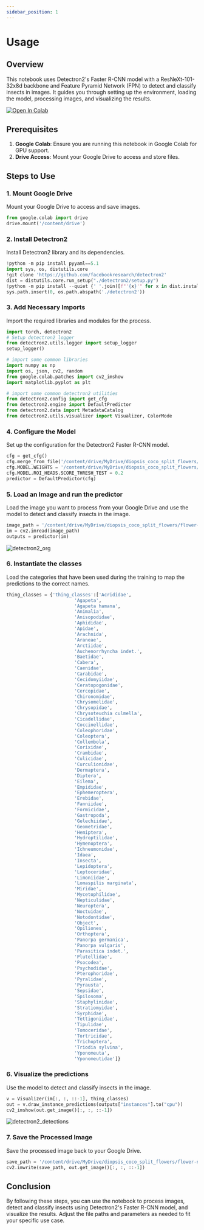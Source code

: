 ```yaml
---
sidebar_position: 1
---
```

# Usage

## Overview
This notebook uses Detectron2's Faster R-CNN model with a ResNeXt-101-32x8d backbone and Feature Pyramid Network (FPN) to detect and classify insects in images. It guides you through setting up the environment, loading the model, processing images, and visualizing the results.

<a href="https://colab.research.google.com/drive/1QZoKi-58ZdS5S6GkkmfUZKo0L8OoiIkJ" target="_blank">
  <img src="https://colab.research.google.com/assets/colab-badge.svg" alt="Open In Colab"/>
</a>

## Prerequisites
1. **Google Colab**: Ensure you are running this notebook in Google Colab for GPU support.
2. **Drive Access**: Mount your Google Drive to access and store files.

## Steps to Use

### 1. Mount Google Drive
Mount your Google Drive to access and save images.

```python
from google.colab import drive
drive.mount('/content/drive')
```

### 2. Install Detectron2
Install Detectron2 library and its dependencies.

```python
!python -m pip install pyyaml==5.1
import sys, os, distutils.core
!git clone 'https://github.com/facebookresearch/detectron2'
dist = distutils.core.run_setup("./detectron2/setup.py")
!python -m pip install --quiet {' '.join([f"'{x}'" for x in dist.install_requires])}
sys.path.insert(0, os.path.abspath('./detectron2'))
```

### 3. Add Necessary Imports
Import the required libraries and modules for the process.

```python
import torch, detectron2
# Setup detectron2 logger
from detectron2.utils.logger import setup_logger
setup_logger()

# import some common libraries
import numpy as np
import os, json, cv2, random
from google.colab.patches import cv2_imshow
import matplotlib.pyplot as plt

# import some common detectron2 utilities
from detectron2.config import get_cfg
from detectron2.engine import DefaultPredictor
from detectron2.data import MetadataCatalog
from detectron2.utils.visualizer import Visualizer, ColorMode
```

### 4. Configure the Model
Set up the configuration for the Detectron2 Faster R-CNN model.

```python
cfg = get_cfg()
cfg.merge_from_file('/content/drive/MyDrive/diopsis_coco_split_flowers/results/config.yml')
cfg.MODEL.WEIGHTS = '/content/drive/MyDrive/diopsis_coco_split_flowers/results/model_0004999.pth'
cfg.MODEL.ROI_HEADS.SCORE_THRESH_TEST = 0.2
predictor = DefaultPredictor(cfg)
```

### 5. Load an Image and run the predictor
Load the image you want to process from your Google Drive and use the model to detect and classify insects in the image.

```python
image_path = '/content/drive/MyDrive/diopsis_coco_split_flowers/flower-night.jpg'
im = cv2.imread(image_path)
outputs = predictor(im)
```

![detectron2_org](../../static/img/detectron2_org.jpg)

### 6. Instantiate the classes
Load the categories that have been used during the training to map the predictions to the correct names.

```python
thing_classes = {'thing_classes':['Acrididae',
                         'Agapeta',
                         'Agapeta hamana',
                         'Animalia',
                         'Anisopodidae',
                         'Aphididae',
                         'Apidae',
                         'Arachnida',
                         'Araneae',
                         'Arctiidae',
                         'Auchenorrhyncha indet.',
                         'Baetidae',
                         'Cabera',
                         'Caenidae',
                         'Carabidae',
                         'Cecidomyiidae',
                         'Ceratopogonidae',
                         'Cercopidae',
                         'Chironomidae',
                         'Chrysomelidae',
                         'Chrysopidae',
                         'Chrysoteuchia culmella',
                         'Cicadellidae',
                         'Coccinellidae',
                         'Coleophoridae',
                         'Coleoptera',
                         'Collembola',
                         'Corixidae',
                         'Crambidae',
                         'Culicidae',
                         'Curculionidae',
                         'Dermaptera',
                         'Diptera',
                         'Eilema',
                         'Empididae',
                         'Ephemeroptera',
                         'Erebidae',
                         'Fanniidae',
                         'Formicidae',
                         'Gastropoda',
                         'Gelechiidae',
                         'Geometridae',
                         'Hemiptera',
                         'Hydroptilidae',
                         'Hymenoptera',
                         'Ichneumonidae',
                         'Idaea',
                         'Insecta',
                         'Lepidoptera',
                         'Leptoceridae',
                         'Limoniidae',
                         'Lomaspilis marginata',
                         'Miridae',
                         'Mycetophilidae',
                         'Nepticulidae',
                         'Neuroptera',
                         'Noctuidae',
                         'Notodontidae',
                         'Object',
                         'Opiliones',
                         'Orthoptera',
                         'Panorpa germanica',
                         'Panorpa vulgaris',
                         'Parasitica indet.',
                         'Plutellidae',
                         'Psocodea',
                         'Psychodidae',
                         'Pterophoridae',
                         'Pyralidae',
                         'Pyrausta',
                         'Sepsidae',
                         'Spilosoma',
                         'Staphylinidae',
                         'Stratiomyidae',
                         'Syrphidae',
                         'Tettigoniidae',
                         'Tipulidae',
                         'Tomoceridae',
                         'Tortricidae',
                         'Trichoptera',
                         'Triodia sylvina',
                         'Yponomeuta',
                         'Yponomeutidae']}
```

### 6. Visualize the predictions
Use the model to detect and classify insects in the image.

```python
v = Visualizer(im[:, :, ::-1], thing_classes)
out = v.draw_instance_predictions(outputs["instances"].to("cpu"))
cv2_imshow(out.get_image()[:, :, ::-1])
```

![detectron2_detections](../../static/img/detectron2_detections.jpg)

### 7. Save the Processed Image
Save the processed image back to your Google Drive.

```python
save_path = '/content/drive/MyDrive/diopsis_coco_split_flowers/flower-night_detections.jpg'
cv2.imwrite(save_path, out.get_image()[:, :, ::-1])
```

## Conclusion
By following these steps, you can use the notebook to process images, detect and classify insects using Detectron2's Faster R-CNN model, and visualize the results. Adjust the file paths and parameters as needed to fit your specific use case.